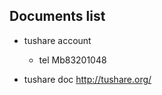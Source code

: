 ## Documents list

- tushare account
  - tel
      Mb83201048

- tushare doc 
    http://tushare.org/